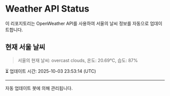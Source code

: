 
# Weather API Status

이 리포지토리는 OpenWeather API를 사용하여 서울의 날씨 정보를 자동으로 업데이트합니다.

## 현재 서울 날씨
> 서울의 현재 날씨: overcast clouds, 온도: 20.69°C, 습도: 87%

⏳ 업데이트 시간: 2025-10-03 23:53:14 (UTC)

---
자동 업데이트 봇에 의해 관리됩니다.
